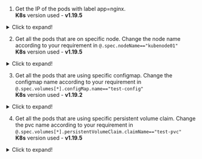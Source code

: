 1. Get the IP of the pods with label app=nginx. <br/>**K8s** version used - **v1.19.5**

<details>
  <summary>Click to expand!</summary>

```shell
kubectl get pods -l app=nginx -o jsonpath='{range .items[*]}{.status.podIP}{"\n"}{end}'
```

**Output**

```shell
10.38.0.2
10.32.0.3
10.32.0.4
10.38.0.1
```

</details>

2. Get all the pods that are on specific node. Change the node name according to your requirement in `@.spec.nodeName=="kubenode01"` <br/>**K8s** version used - **v1.19.5**

<details>
  <summary>Click to expand!</summary>

```shell
kubectl get pods -o jsonpath='{range $.items[?(@.spec.nodeName=="kubenode01")]}{.metadata.name}{"\t"}{.spec.nodeName}{"\n"}{end}'
```

**Output**

```shell
nginx-6799fc88d8-78mwd  kubenode01
nginx-6799fc88d8-c7cpb  kubenode01
test-iptables-cb64cc545-dn9t8   kubenode01
```

</details>

3. Get all the pods that are using specific configmap. Change the configmap name according to your requirement in `@.spec.volumes[*].configMap.name=="test-config"` <br/>**K8s** version used - **v1.19.2**

<details>
  <summary>Click to expand!</summary>

```shell
kubectl get pods -o jsonpath='{range .items[?(@.spec.volumes[*].configMap.name=="test-config")]}{.metadata.name}{"\t"}{.spec.volumes[*].configMap.name}{"\n"}{end}'
```

**Output**

```shell
test-pod-cm     test-config
```

</details>

4. Get all the pods that are using specific persistent volume claim. Change the pvc name according to your requirement in `@.spec.volumes[*].persistentVolumeClaim.claimName=="test-pvc"` <br/>**K8s** version used - **v1.19.5**

<details>
  <summary>Click to expand!</summary>

```shell
kubectl get pods -o jsonpath='{range .items[?(@.spec.volumes[*].persistentVolumeClaim.claimName=="test-pvc")]}{.metadata.name}{"\t"}{"\n"}{end}'
```

**Output**

```shell
test-pod-pvc
```

</details>
